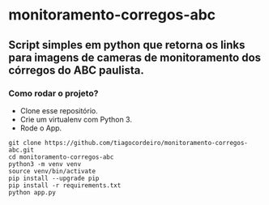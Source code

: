 # monitoramento-corregos-abc
## Script simples em python que retorna os links para imagens de cameras de monitoramento dos córregos do ABC paulista.

### Como rodar o projeto?
* Clone esse repositório.
* Crie um virtualenv com Python 3.
* Rode o App.

```
git clone https://github.com/tiagocordeiro/monitoramento-corregos-abc.git
cd monitoramento-corregos-abc
python3 -m venv venv
source venv/bin/activate
pip install --upgrade pip
pip install -r requirements.txt
python app.py
```
